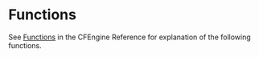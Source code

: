 # Functions

See [Functions](https://docs.cfengine.com/latest/reference-functions.html) in the CFEngine Reference for explanation of the following functions.

